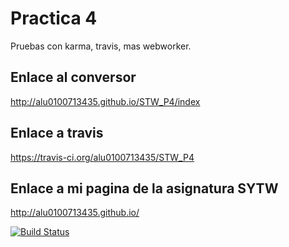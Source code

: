 **Practica 4**
==============


Pruebas con karma, travis, mas webworker.

## Enlace al conversor ##

http://alu0100713435.github.io/STW_P4/index

## Enlace a travis ##

https://travis-ci.org/alu0100713435/STW_P4

## Enlace a mi pagina de la asignatura SYTW ##

http://alu0100713435.github.io/

[![Build Status](https://travis-ci.org/alu0100713435/STW_P4.svg?branch=gh-pages)](https://travis-ci.org/alu0100713435/STW_P4)